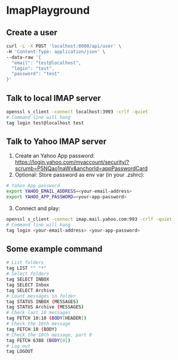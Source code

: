 # ImapPlayground

## Create a user
```bash
curl -L -X POST 'localhost:8080/api/user' \
-H 'Content-Type: application/json' \
--data-raw '{
  "email": "test@localhost",
  "login": "test",
  "password": "test"
}'
```

## Talk to local IMAP server
```bash
openssl s_client -connect localhost:3993 -crlf -quiet
# Command line will hang
tag login test@localhost test
```

## Talk to Yahoo IMAP server
1. Create an Yahoo App password: https://login.yahoo.com/myaccount/security/?scrumb=P5NQao1naWv&anchorId=appPasswordCard
2. Optional: Store password as env var (in your .zshrc):
```bash
# Yahoo App password
export YAHOO_EMAIL_ADDRESS=<your-email-address>
export YAHOO_APP_PASSWORD=<your-app-password>
```
3. Connect and play:
```bash
openssl s_client -connect imap.mail.yahoo.com:993 -crlf -quiet
# Command line will hang
tag login <your-email-address> <your-app-password>
```

## Some example command
```bash
# List folders
tag LIST "" "*"
# Select folders
tag SELECT INBOX
tag SELECT Inbox
tag SELECT Archive
# Count messages in folder
tag STATUS INBOX (MESSAGES)
tag STATUS Archive (MESSAGES)
# Check last 10 messages
tag FETCH 10:10 (BODY[HEADER])
# Check the 10th message
tag FETCH 10 (BODY)
# Check the 10th message, part 0
tag FETCH 6388 (BODY[0])
# Log out
tag LOGOUT
```